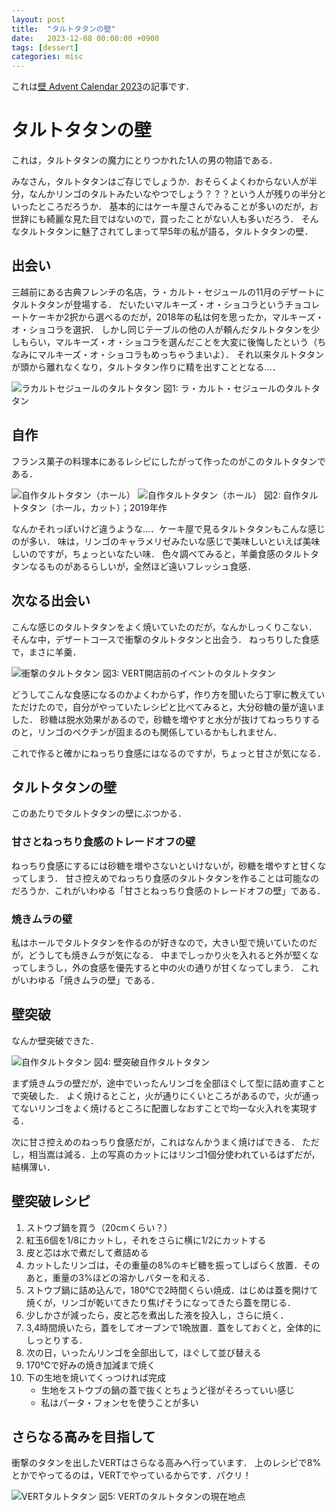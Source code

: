```yaml
---
layout: post
title:  "タルトタタンの壁"
date:   2023-12-08 00:00:00 +0900
tags: [dessert]
categories: misc
---
```


これは[壁 Advent Calendar 2023](https://adventar.org/calendars/9082)の記事です．


# タルトタタンの壁

これは，タルトタタンの魔力にとりつかれた1人の男の物語である．

みなさん，タルトタタンはご存じでしょうか．おそらくよくわからない人が半分，なんかリンゴのタルトみたいなやつでしょう？？？という人が残りの半分といったところだろうか．
基本的にはケーキ屋さんでみることが多いのだが，お世辞にも綺麗な見た目ではないので，買ったことがない人も多いだろう．
そんなタルトタタンに魅了されてしまって早5年の私が語る，タルトタタンの壁．


## 出会い

三越前にある古典フレンチの名店，ラ・カルト・セジュールの11月のデザートにタルトタタンが登場する．
だいたいマルキーズ・オ・ショコラというチョコレートケーキか2択から選べるのだが，2018年の私は何を思ったか，マルキーズ・オ・ショコラを選択．
しかし同じテーブルの他の人が頼んだタルトタタンを少しもらい，マルキーズ・オ・ショコラを選んだことを大変に後悔したという（ちなみにマルキーズ・オ・ショコラもめっちゃうまいよ）．
それ以来タルトタタンが頭から離れなくなり，タルトタタン作りに精を出すこととなる...．

![ラカルトセジュールのタルトタタン]({{site.baseurl}}/images/2023-12-08/IMG_5382.jpg "ラ・カルト・セジュールのタルトタタン")
図1: ラ・カルト・セジュールのタルトタタン


## 自作

フランス菓子の料理本にあるレシピにしたがって作ったのがこのタルトタタンである．

![自作タルトタタン（ホール）]({{site.baseurl}}/images/2023-12-08/IMG_0951.jpg)
![自作タルトタタン（ホール）]({{site.baseurl}}/images/2023-12-08/IMG_0990.jpg)
図2: 自作タルトタタン（ホール，カット）；2019年作

なんかそれっぽいけど違うような...．ケーキ屋で見るタルトタタンもこんな感じのが多い．
味は，リンゴのキャラメリゼみたいな感じで美味しいといえば美味しいのですが，ちょっといなたい味．
色々調べてみると，羊羹食感のタルトタタンなるものがあるらしいが，全然ほど遠いフレッシュ食感．

## 次なる出会い

こんな感じのタルトタタンをよく焼いていたのだが，なんかしっくりこない．
そんな中，デザートコースで衝撃のタルトタタンと出会う．
ねっちりした食感で，まさに羊羹．

![衝撃のタルトタタン]({{site.baseurl}}/images/2023-12-08/IMG_5279.jpg)
図3: VERT開店前のイベントのタルトタタン

どうしてこんな食感になるのかよくわからず，作り方を聞いたら丁寧に教えていただけたので，自分がやっていたレシピと比べてみると，大分砂糖の量が違いました．
砂糖は脱水効果があるので，砂糖を増やすと水分が抜けてねっちりするのと，リンゴのペクチンが固まるのも関係しているかもしれません．

これで作ると確かにねっちり食感にはなるのですが，ちょっと甘さが気になる．

## タルトタタンの壁

このあたりでタルトタタンの壁にぶつかる．

### 甘さとねっちり食感のトレードオフの壁

ねっちり食感にするには砂糖を増やさないといけないが，砂糖を増やすと甘くなってしまう．
甘さ控えめでねっちり食感のタルトタタンを作ることは可能なのだろうか．これがいわゆる「甘さとねっちり食感のトレードオフの壁」である．

### 焼きムラの壁

私はホールでタルトタタンを作るのが好きなので，大きい型で焼いていたのだが，どうしても焼きムラが気になる．
中までしっかり火を入れると外が堅くなってしまうし，外の食感を優先すると中の火の通りが甘くなってしまう．
これがいわゆる「焼きムラの壁」である．



## 壁突破

なんか壁突破できた．

![自作タルトタタン]({{site.baseurl}}/images/2023-12-08/DP3Q0004.JPG)
図4: 壁突破自作タルトタタン

まず焼きムラの壁だが，途中でいったんリンゴを全部ほぐして型に詰め直すことで突破した．
よく焼けるとこと，火が通りにくいところがあるので，火が通ってないリンゴをよく焼けるところに配置しなおすことで均一な火入れを実現する．

次に甘さ控えめのねっちり食感だが，これはなんかうまく焼けばできる．
ただし，相当嵩は減る．上の写真のカットにはリンゴ1個分使われているはずだが，結構薄い．

## 壁突破レシピ

1. ストウブ鍋を買う（20cmくらい？）
1. 紅玉6個を1/8にカットし，それをさらに横に1/2にカットする
1. 皮と芯は水で煮だして煮詰める
1. カットしたリンゴは，その重量の8%のキビ糖を振ってしばらく放置．そのあと，重量の3%ほどの溶かしバターを和える．
1. ストウブ鍋に詰め込んで，180℃で2時間くらい焼成．はじめは蓋を開けて焼くが，リンゴが乾いてきたり焦げそうになってきたら蓋を閉じる．
1. 少しかさが減ったら，皮と芯を煮出した液を投入し，さらに焼く．
1. 3,4時間焼いたら，蓋をしてオーブンで1晩放置．蓋をしておくと，全体的にしっとりする．
1. 次の日，いったんリンゴを全部出して，ほぐして並び替える
1. 170℃で好みの焼き加減まで焼く
1. 下の生地を焼いてくっつければ完成
   - 生地をストウブの鍋の蓋で抜くとちょうど径がそろっていい感じ
   - 私はパータ・フォンセを使うことが多い


## さらなる高みを目指して

衝撃のタタンを出したVERTはさらなる高みへ行っています．
上のレシピで8%とかでやってるのは，VERTでやっているからです．パクリ！

![VERTタルトタタン]({{site.baseurl}}/images/2023-12-08/3B5BFBF2-23BB-424F-B716-777D5D4CCC0B.JPG)
図5: VERTのタルトタタンの現在地点
